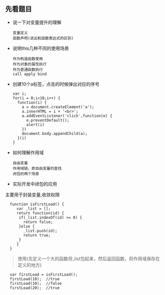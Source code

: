 ## 先看题目
- 说一下对变量提升的理解

      变量定义
      函数声明(说出和函数表达式的区别)
    
- 说明this几种不同的使用场景

      作为构造函数使用
      作为对象的属性执行
      作为普通函数执行
      call apply bind
      
- 创建10个a标签，点击的时候弹出对应的序号

      var i;
      for(i = 0;i<10;i++) {
        function(i) {
          a = document.createElement('a');
          a.innerHTML = i + '<br>';
          a.addEventListener('click',function(e) {
            e.preventDefault();
            alert(i)
          })
          document.body.appendChild(a);
        }(i)       
      }
      
      
- 如何理解作用域

      自由变量
      作用域链，即自由变量的查找
      闭包的两个场景

- 实际开发中闭包的应用

主要用于封装变量,收敛权限

      function isFirstLoad() {
         var _list = [];
         return function(id) {
          if(_list.indexOf(id) >= 0) {
            return false;
          }else {
            _list.push(id);
            return true;
          }
         }
      }

> 使用(先定义一个大的函数将_list包起来，然后返回函数，将作用域保存在定义的地方)
      
      var firstLoad = isFirstLoad();
      firstLoad(10);  //true
      firstLoad(10);  //false
      firstLoad(20);  //true
      
      
